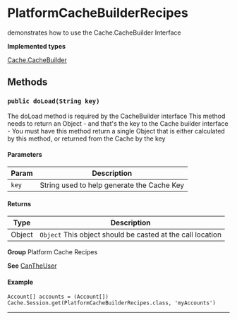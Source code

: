 # PlatformCacheBuilderRecipes

demonstrates how to use the Cache.CacheBuilder Interface


**Implemented types**

[Cache.CacheBuilder](Cache.CacheBuilder)

## Methods
### `public doLoad(String key)`

The doLoad method is required by the CacheBuilder interface This method needs to return an Object - and that's the key to the Cache builder interface - You must have this method return a single Object that is either calculated by this method, or returned from the Cache by the key

#### Parameters

|Param|Description|
|---|---|
|`key`|String used to help generate the Cache Key|

#### Returns

|Type|Description|
|---|---|
|Object|`Object` This object should be casted at the call location|


**Group** Platform Cache Recipes


**See** [CanTheUser](https://github.com/trailheadapps/apex-recipes/wiki/CanTheUser)

#### Example
```apex
Account[] accounts = (Account[]) Cache.Session.get(PlatformCacheBuilderRecipes.class, 'myAccounts')
```


---
